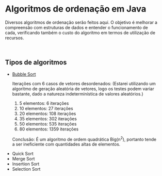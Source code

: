 <h1>Algoritmos de ordenação em Java</h1>

<p>Diversos algoritmos de ordenação serão feitos aqui. O objetivo é melhorar a compreensão com estruturas de dados e entender o funcionamento de cada, verificando também o custo do algoritmo em termos de utilização de recursos.</p><br>

<h2>Tipos de algoritmos</h2>
<ul>
    <li><a href="https://github.com/theus-dev/Java/blob/main/Algoritmos%20de%20Ordena%C3%A7%C3%A3o/bubbleSort.java">Bubble Sort</a>
    <p>Iterações com 6 casos de vetores desordenados: (Estarei utilizando um algoritmo de geração aleatória de vetores, logo os testes podem variar bastante, dado a natureza indeterminística de valores aleatórios.)</p>
        <ol>
            <li>5 elementos: 6 iterações</li>
            <li>10 elementos: 27 iterações</li>
            <li>20 elementos: 108 iterações</li>
            <li>35 elementos: 302 iterações</li>
            <li>50 elementos: 535 iterações</li>
            <li>80 elementos: 1359 iterações</li>
        </ol>
        <p>Conclusão: É um algoritmo de ordem quadrática Big(n<sup>2</sup>), portanto tende a ser ineficiente com quantidades altas de elementos.</p>
    </li>
    
    
<li>Quick Sort</li>
<li>Merge Sort</li>
<li>Insertion Sort</li>
<li>Selection Sort</li>
</ul>

